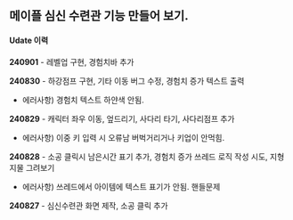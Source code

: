 ## **메이플 심신 수련관 기능 만들어 보기.**


#### Udate 이력

**240901** - 레벨업 구현, 경험치바 추가

**240830** - 하강점프 구현, 기타 이동 버그 수정, 경험치 증가 텍스트 출력
- 에러사항) 경험치 텍스트 하얀색 안됨.

**240829** - 캐릭터 좌우 이동, 엎드리기, 사다리 타기, 사다리점프 추가
- 에러사항) 이중 키 입력 시 오류남 버벅거리거나 키업이 안먹힘.
          
**240828** - 소공 클릭시 남은시간 표기 추가, 경험치 증가 쓰레드 로직 작성 시도, 지형지물 그려보기
- 에러사항) 쓰레드에서 아이템에 텍스트 표기가 안됨. 핸들문제
          
**240827** - 심신수련관 화면 제작, 소공 클릭 추가
